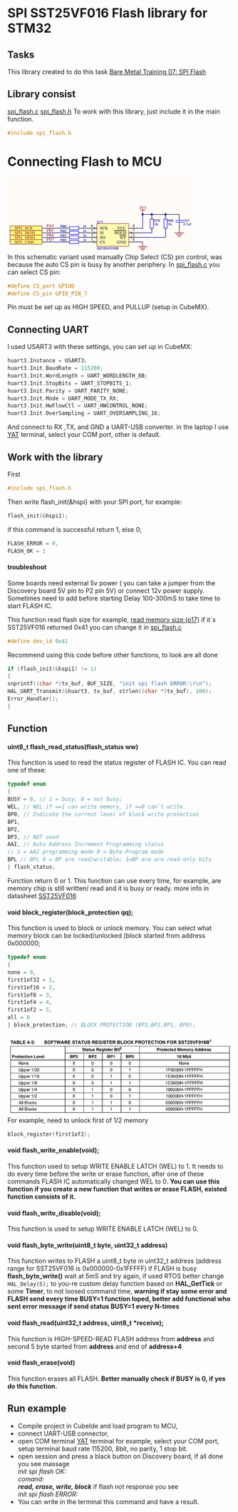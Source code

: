 # SPI SST25VF016  Flash library for STM32 
## Tasks 
This library created to do this task [Bare Metal Training 07: SPI Flash](https://docs.google.com/document/d/1Tv1X7HTzzbWKn_u_Pb2Cj_DFPGNvzzRR/edit#heading=h.gjdgxs)
 ## Library consist
  [spi_flash.c](https://github.com/MykhailoSvirskyi/BareMetalTraning/blob/master/BareMetal07/Core/Src/spi_flash.c "spi_flash.c")
  [spi_flash.h](https://github.com/MykhailoSvirskyi/BareMetalTraning/blob/master/BareMetal07/Core/Inc/spi_flash.h "spi_flash.h")
  To work with this library, just include it in the main function.
  ``` C 
  #include spi_flash.h 
  ``` 

  # Connecting Flash to MCU  
![](https://github.com/MykhailoSvirskyi/BareMetalTraning/blob/master/BareMetal07/Screenshot%20from%202023-03-29%2011-21-34.png) <br>
In this schematic variant used manually Chip Select (CS) pin control, was because the auto CS pin is busy by another periphery. In   [spi_flash.c](https://github.com/MykhailoSvirskyi/BareMetalTraning/blob/master/BareMetal07/Core/Src/spi_flash.c "spi_flash.c")  you can select CS pin:  
``` C
#define CS_port GPIOD
#define CS_pin GPIO_PIN_7 
```
Pin must be set up as HIGH SPEED, and PULLUP (setup in CubeMX).
## Connecting UART 
I used USART3 with these settings, you can set up in CubeMX:
``` C
huart3.Instance = USART3;
huart3.Init.BaudRate = 115200;
huart3.Init.WordLength = UART_WORDLENGTH_8B;
huart3.Init.StopBits = UART_STOPBITS_1;
huart3.Init.Parity = UART_PARITY_NONE;
huart3.Init.Mode = UART_MODE_TX_RX;
huart3.Init.HwFlowCtl = UART_HWCONTROL_NONE;
huart3.Init.OverSampling = UART_OVERSAMPLING_16;
```
And connect to RX ,TX, and GND  a UART-USB converter. in the laptop I use [YAT](https://sourceforge.net/projects/y-a-terminal/) terminal, select your COM port, other is default.
## Work with the library
First
  ``` C 
  #include spi_flash.h 
  ``` 
 Then write flash_init(&hspi) with your SPI port, for example:
 ``` C
 flash_init(&hspi1);
```
if this command is successful return 1, else 0;
``` C
FLASH_ERROR = 0,
FLASH_OK = 1
```
#### troubleshoot 
Some boards need external 5v power  ( you can take a jumper from the Discovery board 5V pin to P2 pin 5V) or connect 12v power supply. Sometimes need to add before starting Delay 100-300mS to take time to start FLASH IC.

This function read flash size for example, [read memory size (p17)](https://drive.google.com/file/d/1U1EzH6GznQjycxtpmeLms7kG1QVGYEOG/view?usp=share_link) if it`s SST25VF016 returned 0x41
you can change it in [spi_flash.c](https://github.com/MykhailoSvirskyi/BareMetalTraning/blob/master/BareMetal07/Core/Src/spi_flash.c "spi_flash.c") 
```C
#define dev_id 0x41
```
Recommend using this code before other functions, to look are all done
``` C
if (flash_init(&hspi1) != 1)
{
snprintf((char *)tx_buf, BUF_SIZE, "init spi flash ERROR:\r\n");
HAL_UART_Transmit(&huart3, tx_buf, strlen((char *)tx_buf), 100);
Error_Handler();
}
```
## Function 
####  uint8_t flash_read_status(flash_status ww)
This function is used to read the status register of FLASH IC. You can read one of these:
```C
typedef enum
{
BUSY = 0, // 1 = busy; 0 = not busy;
WEL, // WEL if ==1 can write memory, if ==0 can`t write.
BP0, // Indicate the current level of block write protection
BP1,
BP2,
BP3, // NOT used
AAI, // Auto Address Increment Programming status
// 1 = AAI programming mode 0 = Byte-Program mode
BPL // BPL 0 = BP are read/writable; 1=BP are are read-only bits
} flash_status;
```
Function return 0 or 1. This function can use every time, for example, are memory chip is still written/ read and it is busy or ready.
more info in datasheet [SST25VF016 ](https://drive.google.com/file/d/1U1EzH6GznQjycxtpmeLms7kG1QVGYEOG/view?usp=share_link)
#### void block_register(block_protection qq);
This function is used to block or unlock memory. You can select what memory block can be locked/unlocked (block started from address 0x000000; 
```C
typedef enum
{
none = 0,
first1of32 = 1,
first1of16 = 2,
first1of8 = 3,
first1of4 = 4,
first1of2 = 5,
all = 6
} block_protection; // BLOCK PROTECTION (BP3,BP2,BP1, BP0);
```
![](https://github.com/MykhailoSvirskyi/BareMetalTraning/blob/master/BareMetal07/Screenshot%20from%202023-03-29%2015-16-48.png) <br>
For example, need to unlock first of 1/2 memory 
```C
block_register(first1of2);
```
#### void flash_write_enable(void);
This function used to setup WRITE ENABLE LATCH (WEL) to 1. It needs to do every time before the write or erase function, after one of these commands FLASH IC automatically changed  WEL to 0.  **You can use this function if you create a new function that writes or erase FLASH, existed function consists of it.**
#### void flash_write_disable(void);
This function is used to setup WRITE ENABLE LATCH (WEL) to 0. 
#### void flash_byte_write(uint8_t byte, uint32_t address)
This function writes to FLASH a uint8_t byte in uint32_t address (address range for SST25VF016 is 0x000000-0x1FFFFF) if FLASH is busy **flash_byte_write()** wait at 5mS and try again, if used RTOS better change ```HAL_Delay(5);``` to you-re custom  delay function based on **HAL_GetTick** or some **Timer**, to not loosed command time, **warning if stay some error and FLASH send every time BUSY=1 function loped, better add functional who sent error message if send status BUSY=1 every N-times**
#### void flash_read(uint32_t address, uint8_t *receive);
This function is HIGH-SPEED-READ FLASH address from **address** and second 5 byte started from **address** and end of **address+4** 

#### void flash_erase(void)
 This function erases all FLASH. **Better manually check if BUSY is 0, if yes do this function.**

## Run example
+ Compile project in CubeIde and load program to MCU,
+ connect UART-USB connector, 
+ open COM terminal [YAT](https://sourceforge.net/projects/y-a-terminal/) terminal for example, select your COM port, setup terminal baud rate 115200, 8bit, no parity, 1 stop bit.
+ open session and press a black button on Discovery board, if all done you see massage <br> *init spi flash OK: <br>comand: <br> **read, erase, write, block***
if flash not response you see <br>*init spi flash ERROR:*
+ You can write in the terminal this command and have a result.
